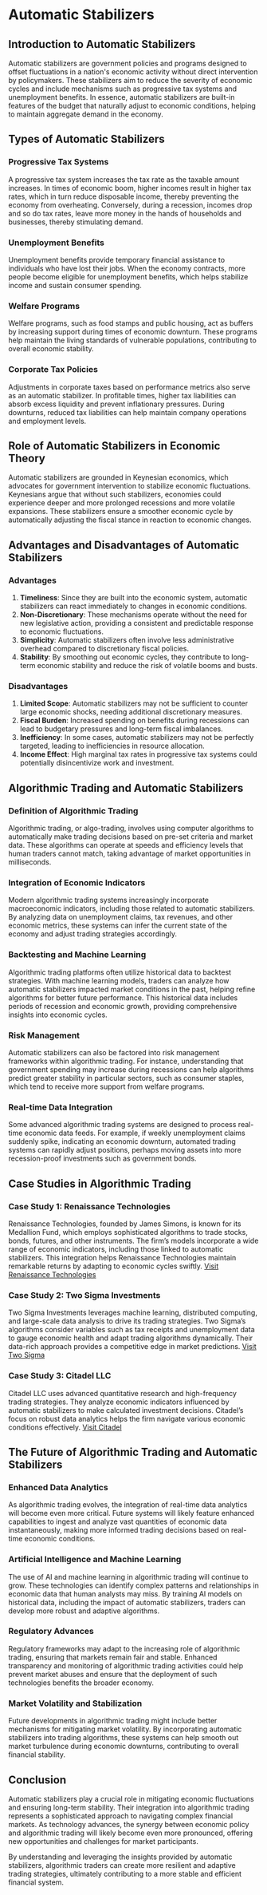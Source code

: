 # Automatic Stabilizers

## Introduction to Automatic Stabilizers

Automatic stabilizers are government policies and programs designed to offset fluctuations in a nation's economic activity without direct intervention by policymakers. These stabilizers aim to reduce the severity of economic cycles and include mechanisms such as progressive tax systems and unemployment benefits. In essence, automatic stabilizers are built-in features of the budget that naturally adjust to economic conditions, helping to maintain aggregate demand in the economy.

## Types of Automatic Stabilizers

### Progressive Tax Systems

A progressive tax system increases the tax rate as the taxable amount increases. In times of economic boom, higher incomes result in higher tax rates, which in turn reduce disposable income, thereby preventing the economy from overheating. Conversely, during a recession, incomes drop and so do tax rates, leave more money in the hands of households and businesses, thereby stimulating demand.

### Unemployment Benefits

Unemployment benefits provide temporary financial assistance to individuals who have lost their jobs. When the economy contracts, more people become eligible for unemployment benefits, which helps stabilize income and sustain consumer spending.

### Welfare Programs

Welfare programs, such as food stamps and public housing, act as buffers by increasing support during times of economic downturn. These programs help maintain the living standards of vulnerable populations, contributing to overall economic stability.

### Corporate Tax Policies

Adjustments in corporate taxes based on performance metrics also serve as an automatic stabilizer. In profitable times, higher tax liabilities can absorb excess liquidity and prevent inflationary pressures. During downturns, reduced tax liabilities can help maintain company operations and employment levels.

## Role of Automatic Stabilizers in Economic Theory

Automatic stabilizers are grounded in Keynesian economics, which advocates for government intervention to stabilize economic fluctuations. Keynesians argue that without such stabilizers, economies could experience deeper and more prolonged recessions and more volatile expansions. These stabilizers ensure a smoother economic cycle by automatically adjusting the fiscal stance in reaction to economic changes.

## Advantages and Disadvantages of Automatic Stabilizers

### Advantages

1. **Timeliness**: Since they are built into the economic system, automatic stabilizers can react immediately to changes in economic conditions.
2. **Non-Discretionary**: These mechanisms operate without the need for new legislative action, providing a consistent and predictable response to economic fluctuations.
3. **Simplicity**: Automatic stabilizers often involve less administrative overhead compared to discretionary fiscal policies.
4. **Stability**: By smoothing out economic cycles, they contribute to long-term economic stability and reduce the risk of volatile booms and busts.

### Disadvantages

1. **Limited Scope**: Automatic stabilizers may not be sufficient to counter large economic shocks, needing additional discretionary measures.
2. **Fiscal Burden**: Increased spending on benefits during recessions can lead to budgetary pressures and long-term fiscal imbalances.
3. **Inefficiency**: In some cases, automatic stabilizers may not be perfectly targeted, leading to inefficiencies in resource allocation.
4. **Income Effect**: High marginal tax rates in progressive tax systems could potentially disincentivize work and investment.

## Algorithmic Trading and Automatic Stabilizers

### Definition of Algorithmic Trading

Algorithmic trading, or algo-trading, involves using computer algorithms to automatically make trading decisions based on pre-set criteria and market data. These algorithms can operate at speeds and efficiency levels that human traders cannot match, taking advantage of market opportunities in milliseconds.

### Integration of Economic Indicators

Modern algorithmic trading systems increasingly incorporate macroeconomic indicators, including those related to automatic stabilizers. By analyzing data on unemployment claims, tax revenues, and other economic metrics, these systems can infer the current state of the economy and adjust trading strategies accordingly.

### Backtesting and Machine Learning

Algorithmic trading platforms often utilize historical data to backtest strategies. With machine learning models, traders can analyze how automatic stabilizers impacted market conditions in the past, helping refine algorithms for better future performance. This historical data includes periods of recession and economic growth, providing comprehensive insights into economic cycles.

### Risk Management

Automatic stabilizers can also be factored into risk management frameworks within algorithmic trading. For instance, understanding that government spending may increase during recessions can help algorithms predict greater stability in particular sectors, such as consumer staples, which tend to receive more support from welfare programs.

### Real-time Data Integration

Some advanced algorithmic trading systems are designed to process real-time economic data feeds. For example, if weekly unemployment claims suddenly spike, indicating an economic downturn, automated trading systems can rapidly adjust positions, perhaps moving assets into more recession-proof investments such as government bonds.

## Case Studies in Algorithmic Trading

### Case Study 1: Renaissance Technologies

Renaissance Technologies, founded by James Simons, is known for its Medallion Fund, which employs sophisticated algorithms to trade stocks, bonds, futures, and other instruments. The firm’s models incorporate a wide range of economic indicators, including those linked to automatic stabilizers. This integration helps Renaissance Technologies maintain remarkable returns by adapting to economic cycles swiftly.
[Visit Renaissance Technologies](https://www.rentec.com/)

### Case Study 2: Two Sigma Investments

Two Sigma Investments leverages machine learning, distributed computing, and large-scale data analysis to drive its trading strategies. Two Sigma’s algorithms consider variables such as tax receipts and unemployment data to gauge economic health and adapt trading algorithms dynamically. Their data-rich approach provides a competitive edge in market predictions.
[Visit Two Sigma](https://www.twosigma.com/)

### Case Study 3: Citadel LLC

Citadel LLC uses advanced quantitative research and high-frequency trading strategies. They analyze economic indicators influenced by automatic stabilizers to make calculated investment decisions. Citadel’s focus on robust data analytics helps the firm navigate various economic conditions effectively.
[Visit Citadel](https://www.citadel.com/)

## The Future of Algorithmic Trading and Automatic Stabilizers

### Enhanced Data Analytics

As algorithmic trading evolves, the integration of real-time data analytics will become even more critical. Future systems will likely feature enhanced capabilities to ingest and analyze vast quantities of economic data instantaneously, making more informed trading decisions based on real-time economic conditions.

### Artificial Intelligence and Machine Learning

The use of AI and machine learning in algorithmic trading will continue to grow. These technologies can identify complex patterns and relationships in economic data that human analysts may miss. By training AI models on historical data, including the impact of automatic stabilizers, traders can develop more robust and adaptive algorithms.

### Regulatory Advances

Regulatory frameworks may adapt to the increasing role of algorithmic trading, ensuring that markets remain fair and stable. Enhanced transparency and monitoring of algorithmic trading activities could help prevent market abuses and ensure that the deployment of such technologies benefits the broader economy.

### Market Volatility and Stabilization

Future developments in algorithmic trading might include better mechanisms for mitigating market volatility. By incorporating automatic stabilizers into trading algorithms, these systems can help smooth out market turbulence during economic downturns, contributing to overall financial stability.

## Conclusion

Automatic stabilizers play a crucial role in mitigating economic fluctuations and ensuring long-term stability. Their integration into algorithmic trading represents a sophisticated approach to navigating complex financial markets. As technology advances, the synergy between economic policy and algorithmic trading will likely become even more pronounced, offering new opportunities and challenges for market participants.

By understanding and leveraging the insights provided by automatic stabilizers, algorithmic traders can create more resilient and adaptive trading strategies, ultimately contributing to a more stable and efficient financial system.